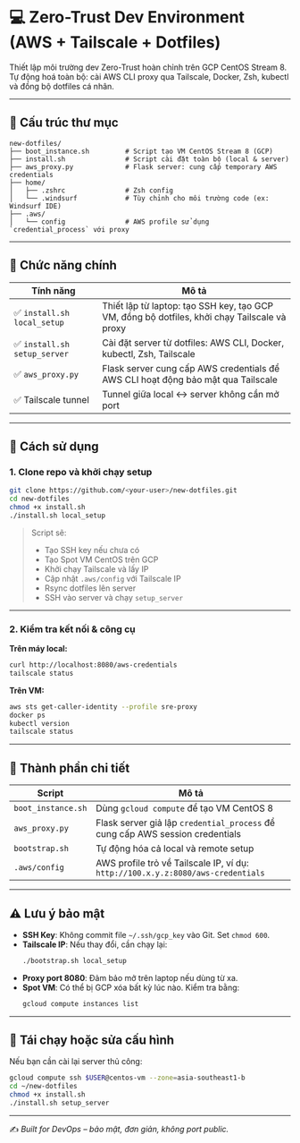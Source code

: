 
# 💻 Zero-Trust Dev Environment (AWS + Tailscale + Dotfiles)

Thiết lập môi trường dev Zero-Trust hoàn chỉnh trên GCP CentOS Stream 8. Tự động hoá toàn bộ: cài AWS CLI proxy qua Tailscale, Docker, Zsh, kubectl và đồng bộ dotfiles cá nhân.

---

## 📁 Cấu trúc thư mục

```
new-dotfiles/
├── boot_instance.sh         # Script tạo VM CentOS Stream 8 (GCP)
├── install.sh               # Script cài đặt toàn bộ (local & server)
├── aws_proxy.py             # Flask server: cung cấp temporary AWS credentials
├── home/
│   ├── .zshrc               # Zsh config
│   └── .windsurf            # Tùy chỉnh cho môi trường code (ex: Windsurf IDE)
├── .aws/
│   └── config               # AWS profile sử dụng `credential_process` với proxy
```

---

## 🧠 Chức năng chính

| Tính năng | Mô tả |
|----------|------|
| ✅ `install.sh local_setup` | Thiết lập từ laptop: tạo SSH key, tạo GCP VM, đồng bộ dotfiles, khởi chạy Tailscale và proxy |
| ✅ `install.sh setup_server` | Cài đặt server từ dotfiles: AWS CLI, Docker, kubectl, Zsh, Tailscale |
| ✅ `aws_proxy.py` | Flask server cung cấp AWS credentials để AWS CLI hoạt động bảo mật qua Tailscale |
| ✅ Tailscale tunnel | Tunnel giữa local ↔️ server không cần mở port |

---

## 🚀 Cách sử dụng

### 1. Clone repo và khởi chạy setup

```bash
git clone https://github.com/<your-user>/new-dotfiles.git
cd new-dotfiles
chmod +x install.sh
./install.sh local_setup
```

> Script sẽ:
> - Tạo SSH key nếu chưa có
> - Tạo Spot VM CentOS trên GCP
> - Khởi chạy Tailscale và lấy IP
> - Cập nhật `.aws/config` với Tailscale IP
> - Rsync dotfiles lên server
> - SSH vào server và chạy `setup_server`

---

### 2. Kiểm tra kết nối & công cụ

**Trên máy local:**

```bash
curl http://localhost:8080/aws-credentials
tailscale status
```

**Trên VM:**

```bash
aws sts get-caller-identity --profile sre-proxy
docker ps
kubectl version
tailscale status
```

---

## 🧩 Thành phần chi tiết

| Script | Mô tả |
|--------|------|
| `boot_instance.sh` | Dùng `gcloud compute` để tạo VM CentOS 8 |
| `aws_proxy.py` | Flask server giả lập `credential_process` để cung cấp AWS session credentials |
| `bootstrap.sh` | Tự động hóa cả local và remote setup |
| `.aws/config` | AWS profile trỏ về Tailscale IP, ví dụ: `http://100.x.y.z:8080/aws-credentials` |

---

## ⚠️ Lưu ý bảo mật

- **SSH Key**: Không commit file `~/.ssh/gcp_key` vào Git. Set `chmod 600`.
- **Tailscale IP**: Nếu thay đổi, cần chạy lại:  
  ```bash
  ./bootstrap.sh local_setup
  ```
- **Proxy port 8080**: Đảm bảo mở trên laptop nếu dùng từ xa.
- **Spot VM**: Có thể bị GCP xóa bất kỳ lúc nào. Kiểm tra bằng:
  ```bash
  gcloud compute instances list
  ```

---

## 🔄 Tái chạy hoặc sửa cấu hình

Nếu bạn cần cài lại server thủ công:

```bash
gcloud compute ssh $USER@centos-vm --zone=asia-southeast1-b
cd ~/new-dotfiles
chmod +x install.sh
./install.sh setup_server
```

---

✍️ *Built for DevOps – bảo mật, đơn giản, không port public.*
